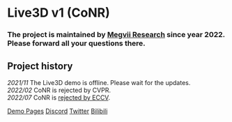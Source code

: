 # Live3D v1 (CoNR)

### The project is maintained by [Megvii Research](https://github.com/megvii-research/CONR) since year 2022. Please forward all your questions there.

## Project history

<i>2021/11</i> The Live3D demo is offline. Please wait for the updates.
        <br>
        <i>2022/02</i> CoNR is rejected by CVPR.
        <br>
        <i>2022/07</i> CoNR is <a href="https://github.com/transpchan/Live3D/blob/main/eccv.pdf">rejected by ECCV</a>.
        <br>
       
[Demo Pages](https://live3d.ml)
[Discord](https://discord.gg/Md3cykbn36)
[Twitter](https://twitter.com/transpchan)
[Bilibili](https://space.bilibili.com/6418569)
